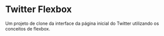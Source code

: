 # Twitter Flexbox

Um projeto de clone da interface da página inicial do Twitter utilizando os conceitos de flexbox.
